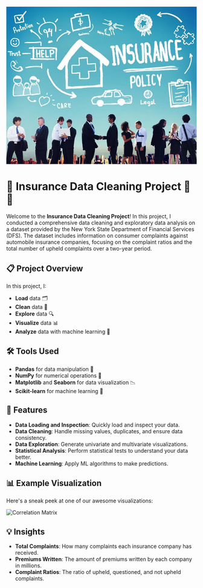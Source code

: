 ![hero](images/insurance1.jpg)

# 🧼 Insurance Data Cleaning Project 🚗💼

Welcome to the **Insurance Data Cleaning Project**! In this project, I conducted a comprehensive data cleaning and exploratory data analysis on a dataset provided by the New York State Department of Financial Services (DFS). The dataset includes information on consumer complaints against automobile insurance companies, focusing on the complaint ratios and the total number of upheld complaints over a two-year period.

## 📋 Project Overview

In this project, I:
- **Load** data 🗂️
- **Clean** data 🧽
- **Explore** data 🔍
- **Visualize** data 📊
- **Analyze** data with machine learning 🤖

## 🛠️ Tools Used

- **Pandas** for data manipulation 🐼
- **NumPy** for numerical operations 🔢
- **Matplotlib** and **Seaborn** for data visualization 📉
- **Scikit-learn** for machine learning 🧠

## 🚀 Features

- **Data Loading and Inspection**: Quickly load and inspect your data.
- **Data Cleaning**: Handle missing values, duplicates, and ensure data consistency.
- **Data Exploration**: Generate univariate and multivariate visualizations.
- **Statistical Analysis**: Perform statistical tests to understand your data better.
- **Machine Learning**: Apply ML algorithms to make predictions.

## 📊 Example Visualization

Here's a sneak peek at one of our awesome visualizations:

![Correlation Matrix](correlation.png)

## 💡 Insights

- **Total Complaints**: How many complaints each insurance company has received.
- **Premiums Written**: The amount of premiums written by each company in millions.
- **Complaint Ratios**: The ratio of upheld, questioned, and not upheld complaints.




